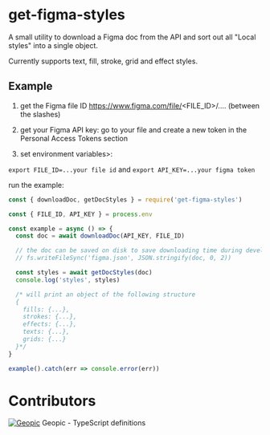 # get-figma-styles

A small utility to download a Figma doc from the API and sort out all "Local styles" into a single object.

Currently supports text, fill, stroke, grid and effect styles.

## Example
1. get the Figma file ID
https://www.figma.com/file/<FILE_ID>/....
(between the slashes)

2. get your Figma API key:
go to your file and create a new token in the
Personal Access Tokens section

3. set environment variables>:

`export FILE_ID=...your file id`
and
`export API_KEY=...your figma token`

run the example:

```js
const { downloadDoc, getDocStyles } = require('get-figma-styles')

const { FILE_ID, API_KEY } = process.env

const example = async () => {
  const doc = await downloadDoc(API_KEY, FILE_ID)

  // the doc can be saved on disk to save downloading time during development
  // fs.writeFileSync('figma.json', JSON.stringify(doc, 0, 2))

  const styles = await getDocStyles(doc)
  console.log('styles', styles)

  /* will print an object of the following structure
  {
    fills: {...},
    strokes: {...},
    effects: {...},
    texts: {...},
    grids: {...}
  }*/
}

example().catch(err => console.error(err))
```

# Contributors
[![Geopic](https://avatars0.githubusercontent.com/u/29524044?s=32&u=bae6d7c1bf20e6fcd6d0e0e6d9ebab7e1fe5749d&v=4)](https://github.com/geopic) Geopic - TypeScript definitions

